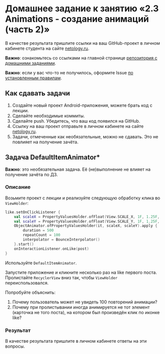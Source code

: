 # Домашнее задание к занятию «2.3 Animations - создание анимаций (часть 2)»

В качестве результата пришлите ссылки на ваш GitHub-проект в личном кабинете студента на сайте [netology.ru](https://netology.ru).

**Важно**: ознакомьтесь со ссылками на главной странице [репозитория с домашними заданиями](../README.md).

**Важно**: если у вас что-то не получилось, оформите Issue [по установленным правилам](../report-requirements.md).

## Как сдавать задачи

1. Создайте новый проект Android-приложения, можете брать код с лекции.
1. Сделайте необходимые коммиты.
1. Сделайте push. Убедитесь, что ваш код появился на GitHub.
1. Ссылку на ваш проект отправьте в личном кабинете на сайте [netology.ru](https://netology.ru).
1. Задачи, отмеченные как необязательные, можно не сдавать. Это не повлияет на получение зачёта.

## Задача DefaultItemAnimator*

**Важно**: это необязательная задача. Её (не)выполнение не влияет на получение зачёта по ДЗ.

### Описание

Возьмите проект с лекции и реализуйте следующую обработку клика во `ViewHolder`:

```kotlin
like.setOnClickListener {
    val scaleX = PropertyValuesHolder.ofFloat(View.SCALE_X, 1F, 1.25F, 1F)
    val scaleY = PropertyValuesHolder.ofFloat(View.SCALE_Y, 1F, 1.25F, 1F)
    ObjectAnimator.ofPropertyValuesHolder(it, scaleX, scaleY).apply {
        duration = 500
        repeatCount = 100
        interpolator = BounceInterpolator()
    }.start()
    onInteractionListener.onLike(post)
}
```

Используйте `DefaultItemAnimator`.

Запустите приложение и кликните несколько раз на like первого поста. Пролистайте `RecyclerView` вниз так, чтобы `ViewHolder` переиспользовался.

Попробуйте объяснить:
1. Почему пользователь может не увидеть 100 повторений анимации?
1. Почему при пролистывании иногда анимируется не тот элемент (карточка не того поста), на котором был произведён клик по иконке like?

### Результат

В качестве результата пришлите в личном кабинете ответы на эти вопросы.
